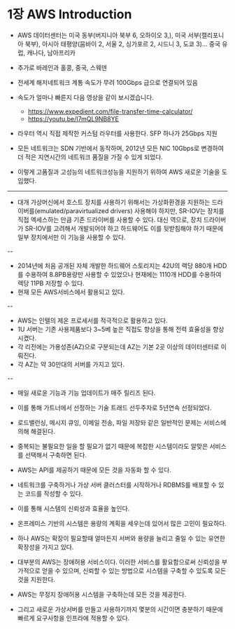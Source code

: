 # 1장 AWS Introduction 


* AWS 데이터센터는 미국 동부(버지니아 북부 6, 오하이오 3,), 미국 서부(캘리포니아 북부), 아시아 태평양(뭄바이 2, 서울 2, 싱가포르 2, 시드니 3, 도쿄 3)... 중국 유럽, 캐나다, 남아프리카 
* 추가로 바레인과 홀콩, 중국, 스웨덴  

* 전세계 해저네트워크 계통 속도가 무려 100Gbps 급으로 연결되어 있음 
* 속도가 얼마나 빠른지 다음 영상을 같이 보시겠습니다. 
	* https://www.expedient.com/file-transfer-time-calculator/
	* https://youtu.be/I7mQL9NB8YE 
* 라우터 역시 직접 제작한 커스텀 라우터를 사용한다. SFP 하나가 25Gbps 지원 
* 모든 네트워크는 SDN 기반에서 동작하며, 2012년 모든 NIC 10Gbps로 변경하여 더 적은 지연시간의 네트워크 품질을 가질 수 있게 되었다. 
* 이렇게 고품질과 고성능의 네트워크성능을 지원하기 위하여 AWS 새로운 기술을 도입했다. 


---


* 대개 가상머신에서 호스트 장치를 사용하기 위해서는 가상화환경을 지원하는 드라이버를(emulated/paravirtualized drivers) 사용해야 하지만, SR-IOV는 장치를 직접 엑세스하는 만큼 기존 드라이버를 사용할 수 있다. 대신 역으로, 장치 드라이버가 SR-IOV를 고려해서 개발되어야 하고 하드웨어도 이를 뒷받침해야 하기 때문에 일부 장치에서만 이 기능을 사용할 수 있다.


--


* 2014년에 처음 공개된 자체 개발한 하드웨어 스토리지는 42U의 랙당 880개 HDD를 수용하여 8.8PB용량만 사용할 수 있었으나 현재에는 1110개 HDD를 수용하여 렉당 11PB 저장할 수 있다. 
* 현재 모든 AWS서비스에서 활용되고 있다. 

-- 

* AWS는 인텔의 제온 프로세서를 적극적으로 활용하고 있다. 
* 1U 서버는 기존 사용제품보다 3~5베 높은 직접도 향상을 통해 전력 효율성을 향상시켰다. 
* 각 리전에는 가용성존(AZ)으로 구분되는데 AZ는 기본 2곳 이상의 데이터센터로 이뤄진다. 
* 각 AZ는 약 30만대의 서버를 가지고 있다. 


-- 

* 매일 새로윤 기능과 기능 업데이트가 매주 릴리즈 된다. 
* 이를 통해 가트너에서 선정하는 기술 트래드 선두주자로 5년연속 선정되었다. 

* 로드밸런싱, 메시지 큐잉, 이메일 전송, 파일 저장돠 같은 일반적인 문제는 서비스에 의해 해결된다. 
* 중복되는 불필요한 일을 할 필요가 없기 때문에 복잡한 시스템이라도 알맞은 서비스를 선택해서 구축하면 된다. 


* AWS는 API를 제공하기 때문에 모든 것을 자동화 할 수 있다. 
* 네트워크를 구축하거나 가상 서버 클러스터를 시작하거나 RDBMS를 배포할 수 있는 코드를 작성할 수 있다. 
* 이를 통해 시스템의 신뢰성과 효율을 높인다. 
* 온프레미스 기반의 시스템은 용량의 계획을 세우는데 있어서 많은 고민이 필요하다. 
* 하나 AWS는 확장이 필요할때 얼마든지 서버와 용량을 늘리고 줄일 수 있는 유연한 확장성을 가지고 있다. 



* 대부분의 AWS는 장애허용 서비스이다. 이러한 서비스를 활요함으로써 신뢰성을 부가적으로 얻을 수 있으며, 신뢰할 수 있는 방법으로 시스템을 구축할 수 있도록 모든것을 지원한다. 
* AWS는 무정지 장애허용 시스템을 구축하는데 모든 것을 제공한다. 
* 그리고 새로운 가상서버를 만들고 사용하기까지 몇분의 시간이면 충분하기 때문에 빠르게 요구사항을 인프라에 적용할 수 있다. 